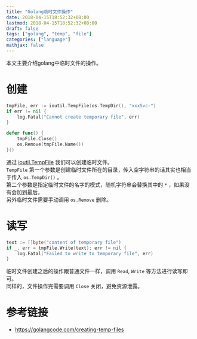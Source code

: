 ```yaml
---
title: "Golang临时文件操作"
date: 2018-04-15T18:52:32+08:00
lastmod: 2018-04-15T18:52:32+08:00
draft: false
tags: ["golang", "temp", "file"]
categories: ["language"]
mathjax: false
---
```


本文主要介绍golang中临时文件的操作。  
<!--more-->

# 创建
```go
tmpFile, err := ioutil.TempFile(os.TempDir(), "xxxSvc-")
if err != nil {
    log.Fatal("Cannot create temporary file", err)
}

defer func() {
    tmpFile.Close()
    os.Remove(tmpFile.Name())
}()
```
通过 [ioutil.TempFile](https://golang.org/pkg/io/ioutil/#TempFile) 我们可以创建临时文件。  
`TempFile` 第一个参数是创建临时文件所在的目录，传入空字符串的话其实也相当于传入 `os.TempDir()` 。  
第二个参数是指定临时文件的名字的模式，随机字符串会替换其中的 `*` ，如果没有会加到最后。  
另外临时文件需要手动调用 `os.Remove` 删除。  

# 读写
```go
text := []byte("content of temporary file")
if _, err = tmpFile.Write(text); err != nil {
    log.Fatal("Failed to write to temporary file", err)
}
```
临时文件创建之后的操作跟普通文件一样，调用 `Read`, `Write` 等方法进行读写即可。  
同样的，文件操作完需要调用 `Close` 关闭，避免资源泄露。  

# 参考链接
- https://golangcode.com/creating-temp-files
